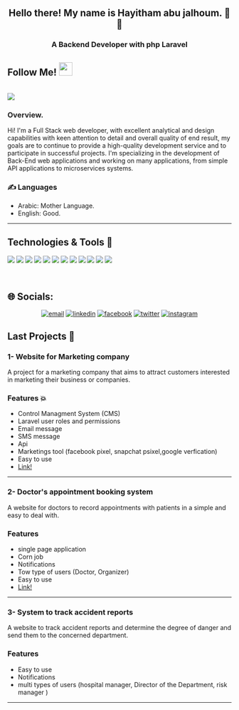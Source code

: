 
<h2 align="center">Hello there! My name is Hayitham abu jalhoum. 👋🤓</h2>
<h3 align="center">A Backend Developer with php Laravel</h3>


<h2> Follow Me! <img src="https://raw.githubusercontent.com/iampavangandhi/iampavangandhi/master/gifs/Hi.gif" width="30px"></h2>
</br>

<div align="left">
<img src="https://komarev.com/ghpvc/?username=hethmjal&&style=flat-square" align="center" />
</div>  



<h3 style="color:#242424">Overview.</h3>
Hi! I'm a Full Stack web developer, with excellent analytical and design capabilities with keen attention to detail and overall quality of end result, my goals are to continue to provide a high-quality development service and to participate in successful projects. I'm specializing in the development of Back-End web applications and working on many applications, from simple API applications to microservices systems.

### ✍️ Languages
* Arabic: Mother Language.
* English: Good.



<hr>

## Technologies & Tools 🔧

![](https://img.shields.io/badge/Code-HTML5-informational?style=for-the-badge&logo=html5&orange=white&color=orange)
![](https://img.shields.io/badge/Code-CSS3-informational?style=for-the-badge&logo=css3&logoColor=blue&color=blue)
![](https://img.shields.io/badge/Code-JavaScript-informational?style=for-the-badge&logo=javascript&logoColor=yellow&color=yellow)
![](https://img.shields.io/badge/Code-Bootstrap-informational?style=for-the-badge&logo=bootstrap&logoColor=blueviolet&color=blueviolet)
![](https://img.shields.io/badge/Code-Tailwindcss-informational?style=for-the-badge&logo=tailwindcss&logoColor=blue&color=blue)
![](https://img.shields.io/badge/Tools-Laravel-informational?style=for-the-badge&logo=laravel&logoColor=red&color=red)
![](https://img.shields.io/badge/Database-MySQL-informational?style=for-the-badge&logo=mysql&logoColor=blue&color=blue)
![](https://img.shields.io/badge/Tool-Firebase-informational?style=for-the-badge&logo=firebase&logoColor=orange&color=orange)
![](https://img.shields.io/badge/Tools-Git-informational?style=for-the-badge&logo=git&logoColor=red&color=red)
![](https://img.shields.io/badge/Tools-Postman-informational?style=for-the-badge&logo=postman&logoColor=orange&color=orange)
![](https://img.shields.io/badge/Tools-Heroku-informational?style=for-the-badge&logo=heroku&logoColor=blueviolet&color=blueviolet)
![](https://img.shields.io/badge/Editor-VSCode-informational?style=for-the-badge&logo=visualstudiocode&logoColor=blue&color=blue)

<br>

  ## 🌐 Socials:
<p align="center">
  <a href="mailto:mpho@mphomphego.co.za"><img src="https://img.icons8.com/color/32/000000/gmail.png" alt="email"/></a>
  <a href="https://www.linkedin.com/in/mphomphego"><img src="https://img.icons8.com/color/32/000000/linkedin.png" alt="linkedin"/></a>
  <a href="https://facebook.com/hayithamjal"><img src="https://img.icons8.com/color/32/facebook.png" alt="facebook"/></a>
   <a href="https://twitter.com/mphomphego"><img src="https://img.icons8.com/color/32/000000/twitter-squared.png" alt="twitter"/></a>
  <a href="https://instagram.com/mphomphego"><img src="https://img.icons8.com/color/32/instagram.png" alt="instagram"/></a>
</p>

## Last Projects 🚀

<h3>1- Website for Marketing company </h3>
A project for a marketing company that aims to attract customers interested in marketing their business or companies.
<h3>Features 💥</h3>

- Control Managment System (CMS)
- Laravel user roles and permissions
- Email message
- SMS message
- Api 
- Marketings tool (facebook pixel, snapchat psixel,google verfication)
- Easy to use
- <a href="https://tif.sa">Link!</a>




<hr>

<h3>2- Doctor's appointment booking system</h3>
A website for doctors to record appointments with patients in a simple and easy to deal with.
<h3>Features</h3>

- single page application
- Corn job
- Notifications
- Tow type of users (Doctor, Organizer)
- Easy to use
- <a href="https://hospital-booking.000webhostapp.com/">Link!</a>

<hr>


<h3>3- System to track accident reports</h3>
A website to track accident reports and determine the degree of danger and send them to the concerned department.
<h3>Features</h3>

- Easy to use
- Notifications
- multi types of users (hospital manager, Director of the Department, risk manager )

<hr>

